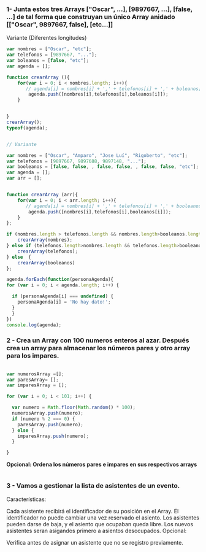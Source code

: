 
### 1- Junta estos tres Arrays ["Oscar", ...], [9897667, ...], [false, ...] de tal forma que construyan un único Array anidado [["Oscar", 9897667, false], [etc...]]

Variante (Diferentes longitudes)

```javascript
var nombres = ["Oscar", "etc"];
var telefonos = [9897667, "..."];
var boleanos = [false, "etc"];
var agenda = [];

function crearArray (){
    for(var i = 0; i < nombres.length; i++){
       // agenda[i] = nombres[i] + ',' + telefonos[i] + ',' + boleanos[i];
        agenda.push([nombres[i],telefonos[i],boleanos[i]]);
    }


}
crearArray();
typeof(agenda);


// Variante

var nombres = ["Oscar", "Amparo", "Jose Luí", "Rigoberto", "etc"];
var telefonos = [9897667, 9897688, 9897148, "..."];
var booleanos = [false, false, , false, false, , false, false, "etc"];
var agenda = [];
var arr = [];


function crearArray (arr){
    for(var i = 0; i < arr.length; i++){
       // agenda[i] = nombres[i] + ',' + telefonos[i] + ',' + booleanos[i];
        agenda.push([nombres[i],telefonos[i],booleanos[i]]);
    }
};

if (nombres.length > telefonos.length && nombres.length>booleanos.length) {
    crearArray(nombres);
} else if (telefonos.length>nombres.length && telefonos.length>booleanos.length) {
    crearArray(telefonos);
} else  {
    crearArray(booleanos)
};

agenda.forEach(function(personaAgenda){
for (var i = 0; i < agenda.length; i++) {

  if (personaAgenda[i] === undefined) {
    personaAgenda[i] = 'No hay dato!';
  }
  }
})
console.log(agenda);
```
### 2 - Crea un Array con 100 numeros enteros al azar. Después crea un array para almacenar los números pares y otro array para los impares.
```javascript

var numerosArray =[];
var paresArray= [];
var imparesArray = [];

for (var i = 0; i < 101; i++) {

  var numero = Math.floor(Math.random() * 100);
  numerosArray.push(numero);
  if (numero % 2 === 0) {
    paresArray.push(numero);
  } else {
    imparesArray.push(numero);
  }

}

```

__Opcional: Ordena los números pares e impares en sus respectivos arrays__

```javascript

```
### 3 - Vamos a gestionar la lista de asistentes de un evento.

Características:

Cada asistente recibirá el identificador de su posición en el Array.
El identificador no puede cambiar una vez reservado el asiento.
Los asistentes pueden darse de baja, y el asiento que ocupaban queda libre.
Los nuevos asistentes seran asigandos primero a asientos desocupados.
Opcional:

Verifica antes de asignar un asistente que no se registro previamente.
